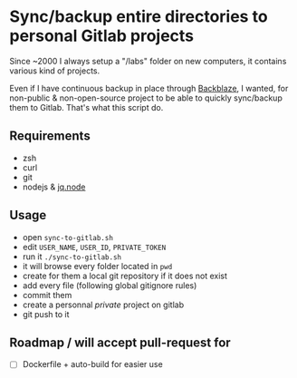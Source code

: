# Sync/backup entire directories to personal Gitlab projects

Since ~2000 I always setup a "/labs" folder on new computers, it contains various kind of projects.

Even if I have continuous backup in place through [Backblaze](https://secure.backblaze.com/r/00mm6m), I wanted, for non-public & non-open-source project to be able to quickly sync/backup them to Gitlab. That's what this script do.

## Requirements

- zsh
- curl
- git
- nodejs & [jq.node](https://github.com/FGRibreau/jq.node)

## Usage

- open `sync-to-gitlab.sh`
- edit `USER_NAME`, `USER_ID`, `PRIVATE_TOKEN`
- run it `./sync-to-gitlab.sh`
- it will browse every folder located in `pwd`
- create for them a local git repository if it does not exist
- add every file (following global gitignore rules)
- commit them
- create a personnal *private* project on gitlab
- git push to it

## Roadmap / will accept pull-request for

- [ ] Dockerfile + auto-build for easier use
